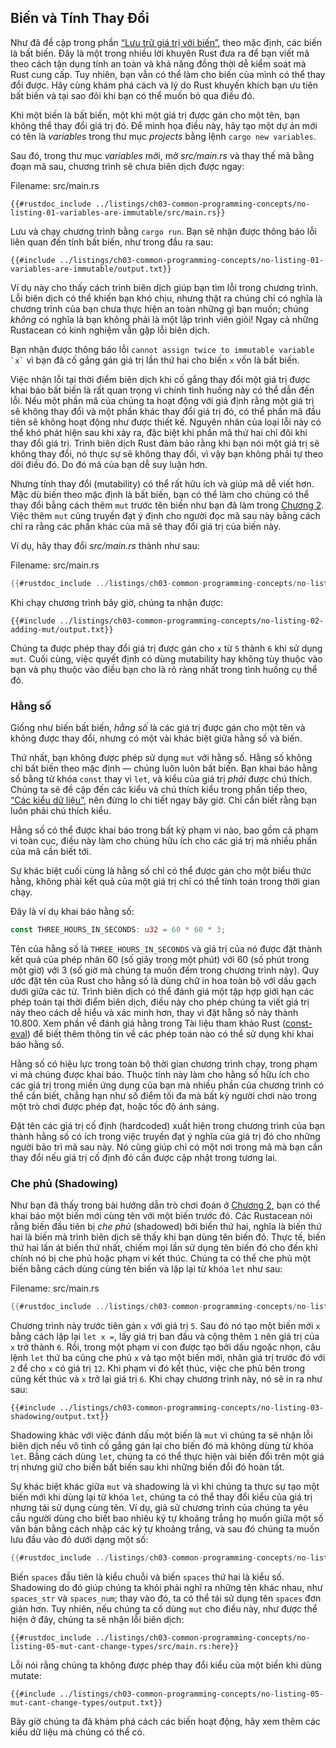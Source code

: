 ## Biến và Tính Thay Đổi

Như đã đề cập trong phần [“Lưu trữ giá trị với biến”][storing-values-with-variables]<!-- ignore -->, theo mặc định, các biến là bất biến. Đây là một trong nhiều lời khuyên Rust đưa ra để bạn viết mã theo cách tận dụng tính an toàn và khả năng đồng thời dễ kiểm soát mà Rust cung cấp. Tuy nhiên, bạn vẫn có thể làm cho biến của mình có thể thay đổi được. Hãy cùng khám phá cách và lý do Rust khuyến khích bạn ưu tiên bất biến và tại sao đôi khi bạn có thể muốn bỏ qua điều đó.

Khi một biến là bất biến, một khi một giá trị được gán cho một tên, bạn không thể thay đổi giá trị đó. Để minh họa điều này, hãy tạo một dự án mới có tên là _variables_ trong thư mục _projects_ bằng lệnh `cargo new variables`.

Sau đó, trong thư mục _variables_ mới, mở _src/main.rs_ và thay thế mã bằng đoạn mã sau, chương trình sẽ chưa biên dịch được ngay:

<span class="filename">Filename: src/main.rs</span>

```rust,ignore,does_not_compile
{{#rustdoc_include ../listings/ch03-common-programming-concepts/no-listing-01-variables-are-immutable/src/main.rs}}
```

Lưu và chạy chương trình bằng `cargo run`. Bạn sẽ nhận được thông báo lỗi liên quan đến tính bất biến, như trong đầu ra sau:

```console
{{#include ../listings/ch03-common-programming-concepts/no-listing-01-variables-are-immutable/output.txt}}
```

Ví dụ này cho thấy cách trình biên dịch giúp bạn tìm lỗi trong chương trình. Lỗi biên dịch có thể khiến bạn khó chịu, nhưng thật ra chúng chỉ có nghĩa là chương trình của bạn chưa thực hiện an toàn những gì bạn muốn; chúng _không_ có nghĩa là bạn không phải là một lập trình viên giỏi! Ngay cả những Rustacean có kinh nghiệm vẫn gặp lỗi biên dịch.

Bạn nhận được thông báo lỗi `` cannot assign twice to immutable variable `x` `` vì bạn đã cố gắng gán giá trị lần thứ hai cho biến `x` vốn là bất biến.

Việc nhận lỗi tại thời điểm biên dịch khi cố gắng thay đổi một giá trị được khai báo bất biến là rất quan trọng vì chính tình huống này có thể dẫn đến lỗi. Nếu một phần mã của chúng ta hoạt động với giả định rằng một giá trị sẽ không thay đổi và một phần khác thay đổi giá trị đó, có thể phần mã đầu tiên sẽ không hoạt động như được thiết kế. Nguyên nhân của loại lỗi này có thể khó phát hiện sau khi xảy ra, đặc biệt khi phần mã thứ hai chỉ đôi khi thay đổi giá trị. Trình biên dịch Rust đảm bảo rằng khi bạn nói một giá trị sẽ không thay đổi, nó thực sự sẽ không thay đổi, vì vậy bạn không phải tự theo dõi điều đó. Do đó mã của bạn dễ suy luận hơn.

Nhưng tính thay đổi (mutability) có thể rất hữu ích và giúp mã dễ viết hơn. Mặc dù biến theo mặc định là bất biến, bạn có thể làm cho chúng có thể thay đổi bằng cách thêm `mut` trước tên biến như bạn đã làm trong [Chương 2][storing-values-with-variables]<!-- ignore -->. Việc thêm `mut` cũng truyền đạt ý định cho người đọc mã sau này bằng cách chỉ ra rằng các phần khác của mã sẽ thay đổi giá trị của biến này.

Ví dụ, hãy thay đổi _src/main.rs_ thành như sau:

<span class="filename">Filename: src/main.rs</span>

```rust
{{#rustdoc_include ../listings/ch03-common-programming-concepts/no-listing-02-adding-mut/src/main.rs}}
```

Khi chạy chương trình bây giờ, chúng ta nhận được:

```console
{{#include ../listings/ch03-common-programming-concepts/no-listing-02-adding-mut/output.txt}}
```

Chúng ta được phép thay đổi giá trị được gán cho `x` từ `5` thành `6` khi sử dụng `mut`. Cuối cùng, việc quyết định có dùng mutability hay không tùy thuộc vào bạn và phụ thuộc vào điều bạn cho là rõ ràng nhất trong tình huống cụ thể đó.

### Hằng số

Giống như biến bất biến, _hằng số_ là các giá trị được gán cho một tên và không được thay đổi, nhưng có một vài khác biệt giữa hằng số và biến.

Thứ nhất, bạn không được phép sử dụng `mut` với hằng số. Hằng số không chỉ bất biến theo mặc định — chúng luôn luôn bất biến. Bạn khai báo hằng số bằng từ khóa `const` thay vì `let`, và kiểu của giá trị _phải_ được chú thích. Chúng ta sẽ đề cập đến các kiểu và chú thích kiểu trong phần tiếp theo, [“Các kiểu dữ liệu”][data-types]<!-- ignore -->, nên đừng lo chi tiết ngay bây giờ. Chỉ cần biết rằng bạn luôn phải chú thích kiểu.

Hằng số có thể được khai báo trong bất kỳ phạm vi nào, bao gồm cả phạm vi toàn cục, điều này làm cho chúng hữu ích cho các giá trị mà nhiều phần của mã cần biết tới.

Sự khác biệt cuối cùng là hằng số chỉ có thể được gán cho một biểu thức hằng, không phải kết quả của một giá trị chỉ có thể tính toán trong thời gian chạy.

Đây là ví dụ khai báo hằng số:

```rust
const THREE_HOURS_IN_SECONDS: u32 = 60 * 60 * 3;
```

Tên của hằng số là `THREE_HOURS_IN_SECONDS` và giá trị của nó được đặt thành kết quả của phép nhân 60 (số giây trong một phút) với 60 (số phút trong một giờ) với 3 (số giờ mà chúng ta muốn đếm trong chương trình này). Quy ước đặt tên của Rust cho hằng số là dùng chữ in hoa toàn bộ với dấu gạch dưới giữa các từ. Trình biên dịch có thể đánh giá một tập hợp giới hạn các phép toán tại thời điểm biên dịch, điều này cho phép chúng ta viết giá trị này theo cách dễ hiểu và xác minh hơn, thay vì đặt hằng số này thành 10.800. Xem phần về đánh giá hằng trong Tài liệu tham khảo Rust ([const-eval]) để biết thêm thông tin về các phép toán nào có thể sử dụng khi khai báo hằng số.

Hằng số có hiệu lực trong toàn bộ thời gian chương trình chạy, trong phạm vi mà chúng được khai báo. Thuộc tính này làm cho hằng số hữu ích cho các giá trị trong miền ứng dụng của bạn mà nhiều phần của chương trình có thể cần biết, chẳng hạn như số điểm tối đa mà bất kỳ người chơi nào trong một trò chơi được phép đạt, hoặc tốc độ ánh sáng.

Đặt tên các giá trị cố định (hardcoded) xuất hiện trong chương trình của bạn thành hằng số có ích trong việc truyền đạt ý nghĩa của giá trị đó cho những người bảo trì mã sau này. Nó cũng giúp chỉ có một nơi trong mã mà bạn cần thay đổi nếu giá trị cố định đó cần được cập nhật trong tương lai.

### Che phủ (Shadowing)

Như bạn đã thấy trong bài hướng dẫn trò chơi đoán ở [Chương 2][comparing-the-guess-to-the-secret-number]<!-- ignore -->, bạn có thể khai báo một biến mới cùng tên với một biến trước đó. Các Rustacean nói rằng biến đầu tiên bị _che phủ_ (shadowed) bởi biến thứ hai, nghĩa là biến thứ hai là biến mà trình biên dịch sẽ thấy khi bạn dùng tên biến đó. Thực tế, biến thứ hai lấn át biến thứ nhất, chiếm mọi lần sử dụng tên biến đó cho đến khi chính nó bị che phủ hoặc phạm vi kết thúc. Chúng ta có thể che phủ một biến bằng cách dùng cùng tên biến và lặp lại từ khóa `let` như sau:

<span class="filename">Filename: src/main.rs</span>

```rust
{{#rustdoc_include ../listings/ch03-common-programming-concepts/no-listing-03-shadowing/src/main.rs}}
```

Chương trình này trước tiên gán `x` với giá trị `5`. Sau đó nó tạo một biến mới `x` bằng cách lặp lại `let x =`, lấy giá trị ban đầu và cộng thêm `1` nên giá trị của `x` trở thành `6`. Rồi, trong một phạm vi con được tạo bởi dấu ngoặc nhọn, câu lệnh `let` thứ ba cũng che phủ `x` và tạo một biến mới, nhân giá trị trước đó với `2` để cho `x` có giá trị `12`. Khi phạm vi đó kết thúc, việc che phủ bên trong cũng kết thúc và `x` trở lại giá trị `6`. Khi chạy chương trình này, nó sẽ in ra như sau:

```console
{{#include ../listings/ch03-common-programming-concepts/no-listing-03-shadowing/output.txt}}
```

Shadowing khác với việc đánh dấu một biến là `mut` vì chúng ta sẽ nhận lỗi biên dịch nếu vô tình cố gắng gán lại cho biến đó mà không dùng từ khóa `let`. Bằng cách dùng `let`, chúng ta có thể thực hiện vài biến đổi trên một giá trị nhưng giữ cho biến bất biến sau khi những biến đổi đó hoàn tất.

Sự khác biệt khác giữa `mut` và shadowing là vì khi chúng ta thực sự tạo một biến mới khi dùng lại từ khóa `let`, chúng ta có thể thay đổi kiểu của giá trị nhưng tái sử dụng cùng tên. Ví dụ, giả sử chương trình của chúng ta yêu cầu người dùng cho biết bao nhiêu ký tự khoảng trắng họ muốn giữa một số văn bản bằng cách nhập các ký tự khoảng trắng, và sau đó chúng ta muốn lưu đầu vào đó dưới dạng một số:

```rust
{{#rustdoc_include ../listings/ch03-common-programming-concepts/no-listing-04-shadowing-can-change-types/src/main.rs:here}}
```

Biến `spaces` đầu tiên là kiểu chuỗi và biến `spaces` thứ hai là kiểu số. Shadowing do đó giúp chúng ta khỏi phải nghĩ ra những tên khác nhau, như `spaces_str` và `spaces_num`; thay vào đó, ta có thể tái sử dụng tên `spaces` đơn giản hơn. Tuy nhiên, nếu chúng ta cố dùng `mut` cho điều này, như được thể hiện ở đây, chúng ta sẽ nhận lỗi biên dịch:

```rust,ignore,does_not_compile
{{#rustdoc_include ../listings/ch03-common-programming-concepts/no-listing-05-mut-cant-change-types/src/main.rs:here}}
```

Lỗi nói rằng chúng ta không được phép thay đổi kiểu của một biến khi dùng mutate:

```console
{{#include ../listings/ch03-common-programming-concepts/no-listing-05-mut-cant-change-types/output.txt}}
```

Bây giờ chúng ta đã khám phá cách các biến hoạt động, hãy xem thêm các kiểu dữ liệu mà chúng có thể có.

[comparing-the-guess-to-the-secret-number]: ch02-00-guessing-game-tutorial.html#comparing-the-guess-to-the-secret-number
[data-types]: ch03-02-data-types.html#data-types
[storing-values-with-variables]: ch02-00-guessing-game-tutorial.html#storing-values-with-variables
[const-eval]: ../reference/const_eval.html
